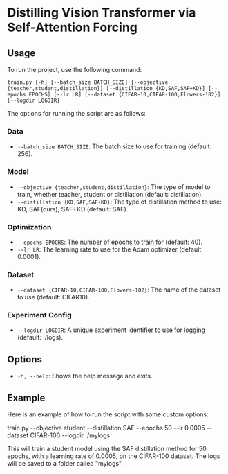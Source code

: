 # Distilling Vision Transformer via Self-Attention Forcing


## Usage

To run the project, use the following command:
```
train.py [-h] [--batch_size BATCH_SIZE] [--objective {teacher,student,distillation}] [--distillation {KD,SAF,SAF+KD}] [--epochs EPOCHS] [--lr LR] [--dataset {CIFAR-10,CIFAR-100,Flowers-102}] [--logdir LOGDIR]
```
The options for running the script are as follows:

### Data

* `--batch_size BATCH_SIZE`: The batch size to use for training (default: 256).

### Model

* `--objective {teacher,student,distillation}`: The type of model to train, whether teacher, student or distillation (default: distillation).
* `--distillation {KD,SAF,SAF+KD}`: The type of distillation method to use: KD, SAF(ours), SAF+KD (default: SAF).

### Optimization

* `--epochs EPOCHS`: The number of epochs to train for (default: 40).
* `--lr LR`: The learning rate to use for the Adam optimizer (default: 0.0001).

### Dataset

* `--dataset {CIFAR-10,CIFAR-100,Flowers-102}`: The name of the dataset to use (default: CIFAR10).

### Experiment Config

* `--logdir LOGDIR`: A unique experiment identifier to use for logging (default: ./logs).

## Options

* `-h, --help`: Shows the help message and exits.

## Example

Here is an example of how to run the script with some custom options:

train.py --objective student --distillation SAF --epochs 50 --lr 0.0005 --dataset CIFAR-100 --logdir ./mylogs


This will train a student model using the SAF distillation method for 50 epochs, with a learning rate of 0.0005, on the CIFAR-100 dataset. The logs will be saved to a folder called "mylogs".
